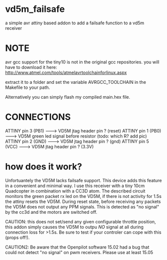 # vd5m_failsafe
a simple avr attiny based addon to add a failsafe function to a vd5m receiver

# NOTE

avr gcc support for the tiny10 is not in the original gcc repositories.
you will have to download it here:
http://www.atmel.com/tools/atmelavrtoolchainforlinux.aspx

extract it to a folder and set the variable AVRGCC_TOOLCHAIN in the Makefile to your path.

Alternatively you can simply flash my compiled main.hex file.

# CONNECTIONS
ATTINY pin 3 (PB1) ---> VD5M jtag header pin ? (reset)
ATTINY pin 1 (PB0) ---> VD5M green led signal before resistor (todo: which R? add pic)
ATTINY pin 2 (GND) ---> VD5M jtag header pin ? (gnd)
ATTINY pin 5 (VCC) ---> VD5M jtag header pin ? (3.3V)

# how does it work?

Unfortuantely the VD5M lacks failsafe support. This device adds this feature
in a convenient and minimal way.
I use this receiver with a tiny 10cm Quadcopter in combination with a CC3D atom.
The described circuit monitors the green packet rx led on the VD5M, if there is
not activity for 1.5s the attiny resets the VD5M.
During reset state, before receiving any packets the VD5M does not output any
PPM signals. This is detected as "no signal" by the cc3d and the motors are switched off.

CAUTION: this does not set/send any given configurable throttle position, this addon
simply causes the VD5M to outpu _NO_ signal at all during connection loss for >1.5s.
Be sure to test if your controler can cope with this (props off!).

CAUTION2: Be aware that the Openpilot software 15.02 had a bug that could not 
detect "no signal" on pwm receivers. Please use at least 15.05




